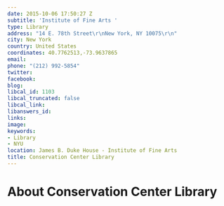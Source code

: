 ```yaml
---
date: 2015-10-06 17:50:27 Z
subtitle: 'Institute of Fine Arts '
type: Library
address: "14 E. 78th Street\r\nNew York, NY 10075\r\n"
city: New York
country: United States
coordinates: 40.7762513,-73.9637865
email: 
phone: "(212) 992-5854"
twitter: 
facebook: 
blog: 
libcal_id: 1103
libcal_truncated: false
libcal_link: 
libanswers_id: 
links: 
image: 
keywords:
- Library
- NYU
location: James B. Duke House - Institute of Fine Arts
title: Conservation Center Library
---
```


# About Conservation Center Library